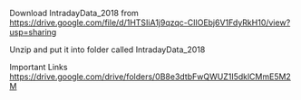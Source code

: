 Download IntradayData_2018 from https://drive.google.com/file/d/1HTSIiA1j9qzqc-CIlOEbj6V1FdyRkH10/view?usp=sharing

Unzip and put it into folder called IntradayData_2018

Important Links
https://drive.google.com/drive/folders/0B8e3dtbFwQWUZ1I5dklCMmE5M2M
